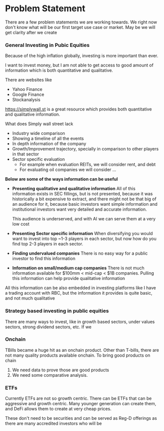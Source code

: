 # Problem Statement
There are a few problem statements we are working towards. We right now don't know what will be our first target
use case or market. May be we will get clarity after we create

### General Investing in Pubic Equities

Because of the high inflation globally, investing is more important than ever.

I want to invest money, but I am not able to get access to good amount of information which is both quantitative and
qualitative.

There are websites like
- Yahoo Finance
- Google Finance
- Stockanalysis

https://simplywall.st is a great resource which provides both quantitative and qualitative information.

What does Simply wall street lack
- Industry wide comparison
- Showing a timeline of all the events
- In depth information of the company
- Growth/Improvement trajectory, specially in comparison to other players in that sector
- Sector specific evaluation
    - For example when evaluation REITs, we will consider rent, and debt
    - For evaluating oil companies we will consider ...


**Below are some of the ways information can be useful**

- **Presenting qualitative and qualitative information**
  All of this information exists in SEC fillings, but is not presented, because it was historically a bit expensive
  to extract, and there might not be that big of an audience for it, because basic investors want simple information
  and institutional investors want very detailed and accurate information.
  
  This audience is underserved, and with AI we can serve them at a very low cost

- **Presenting Sector specific information**
  When diversifying you would want to invest into top ~1-3 players in each sector, but now how do you find top 2-3
  players in each sector.

- **Finding undervalued companies**
  There is no easy way for a public investor to find this information

- **Information on small/medium cap companies**
  There is not much information available for $100mm < mid-cap < $1B companies. Pulling this information can help
  provide qualitative information


All this information can be also embedded in investing platforms like I have a trading account with RBC, but the
information it provides is quite basic, and not much qualitative

### Strategy based investing in public equities
There are many ways to invest, like in growth based sectors, under values sectors, strong dividend sectors, etc.
If we

### Onchain
TBills became a huge hit as an onchain product. Other than T-bills, there are not many quality products available
onchain. To bring good products on chain
1. We need data to prove those are good products
2. We need some comparative analysis.

### ETFs
Currently ETFs are not so growth centric. There can be ETFs that can be aggressive and growth centric. Many
younger generation can create them, and DeFi allows them to create at very cheap prices.

These don't need to be securities and can be served as Reg-D offerings as there are many accredited investors who
will be 
